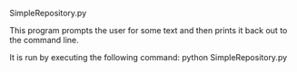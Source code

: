 SimpleRepository.py

This program prompts the user for some text and then prints it back out to the command line.

It is run by executing the following command: python SimpleRepository.py
